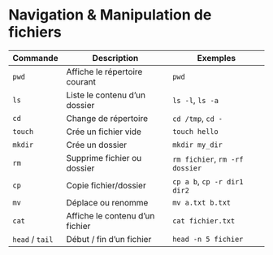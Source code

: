 # Navigation & Manipulation de fichiers

| Commande | Description | Exemples |
|----------|-------------|----------|
| `pwd` | Affiche le répertoire courant | `pwd` |
| `ls` | Liste le contenu d’un dossier | `ls -l`, `ls -a` |
| `cd` | Change de répertoire | `cd /tmp`, `cd -` |
| `touch` | Crée un fichier vide | `touch hello` |
| `mkdir` | Crée un dossier | `mkdir my_dir` |
| `rm` | Supprime fichier ou dossier | `rm fichier`, `rm -rf dossier` |
| `cp` | Copie fichier/dossier | `cp a b`, `cp -r dir1 dir2` |
| `mv` | Déplace ou renomme | `mv a.txt b.txt` |
| `cat` | Affiche le contenu d’un fichier | `cat fichier.txt` |
| `head` / `tail` | Début / fin d’un fichier | `head -n 5 fichier` |
